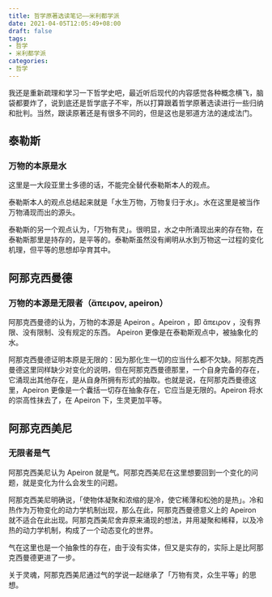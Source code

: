 ```yaml
---
title: 哲学原著选读笔记——米利都学派
date: 2021-04-05T12:05:49+08:00
draft: false
tags:
- 哲学
- 米利都学派
categories:
- 哲学
---
```


我还是重新疏理和学习一下哲学史吧，最近听后现代的内容感觉各种概念横飞，脑袋都要炸了，说到底还是哲学底子不牢，所以打算跟着哲学原著选读进行一些归纳和批判。当然，跟读原著还是有很多不同的，但是这也是邪道方法的速成法门。

## 泰勒斯

### 万物的本原是水

这里是一大段亚里士多德的话，不能完全替代泰勒斯本人的观点。

泰勒斯本人的观点总结起来就是「水生万物，万物复归于水」。水在这里是被当作万物涌现而出的源头。

泰勒斯的另一个观点认为，「万物有灵」。很明显，水之中所涌现出来的存在物，在泰勒斯那里是持存的，是平等的。泰勒斯虽然没有阐明从水到万物这一过程的变化机理，但平等的思想却孕育其中。



## 阿那克西曼德

### 万物的本源是无限者（ἄπειρον, apeiron）

阿那克西曼德的认为，万物的本源是 Apeiron 。Apeiron ，即 ἄπειρον ，没有界限、没有限制、没有规定的东西。 Apeiron 更像是在泰勒斯观点中，被抽象化的水。

阿那克西曼德证明本原是无限的：因为那化生一切的应当什么都不欠缺。阿那克西曼德这里同样缺少对变化的说明，但在阿那克西曼德那里，一个自身完备的存在，它涌现出其他存在，是从自身所拥有形式的抽取。也就是说，在阿那克西曼德这里，Apeiron 更像是一个囊括一切存在抽象存在，它应当是无限的。Apeiron 将水的崇高性抹去了，在 Apeiron 下，生灵更加平等。



## 阿那克西美尼

### 无限者是气

阿那克西美尼认为 Apeiron 就是气。阿那克西美尼在这里想要回到一个变化的问题，就是变化为什么会发生的问题。

阿那克西美尼明确说，「使物体凝聚和浓缩的是冷，使它稀薄和松弛的是热」。冷和热作为万物变化的动力学机制出现，那么在此，阿那克西曼德意义上的 Apeiron 就不适合在此出现。阿那克西美尼舍弃原来涌现的想法，并用凝聚和稀释，以及冷热的动力学机制，构成了一个动态变化的世界。

气在这里也是一个抽象性的存在，由于没有实体，但又是实存的，实际上是比阿那克西曼德更进了一步。

关于灵魂，阿那克西美尼通过气的学说一起继承了「万物有灵，众生平等」的思想。